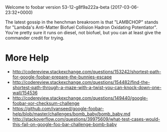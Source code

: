 Welcome to foobar version 53-12-g8f9a222a-beta (2017-03-06-23:32+0000)

The latest gossip in the henchman breakroom is that "LAMBCHOP" stands for "Lambda's Anti-Matter Biofuel Collision Hadron Oxidating Potentiator". You're pretty sure it runs on diesel, not biofuel, but you can at least give the commander credit for trying.

# More Help

-   http://codereview.stackexchange.com/questions/153242/shortest-path-for-google-foobar-prepare-the-bunnies-escape
-   http://codereview.stackexchange.com/questions/154482/find-the-shortest-path-through-a-maze-with-a-twist-you-can-knock-down-one-wall/154536
-   http://codereview.stackexchange.com/questions/149440/google-foobar-xor-checksum-challenge
-   https://github.com/ivanseed/google-foobar-help/blob/master/challenges/bomb_baby/bomb_baby.md
-   http://stackoverflow.com/questions/39975609/what-test-cases-would-this-fail-on-google-foo-bar-challenge-bomb-baby

